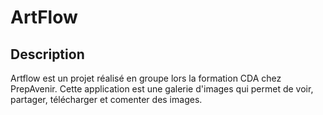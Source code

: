 # ArtFlow

## Description

Artflow est un projet réalisé en groupe lors la formation CDA chez PrepAvenir. Cette application est une galerie d'images qui permet de voir, partager, télécharger et comenter des images.
